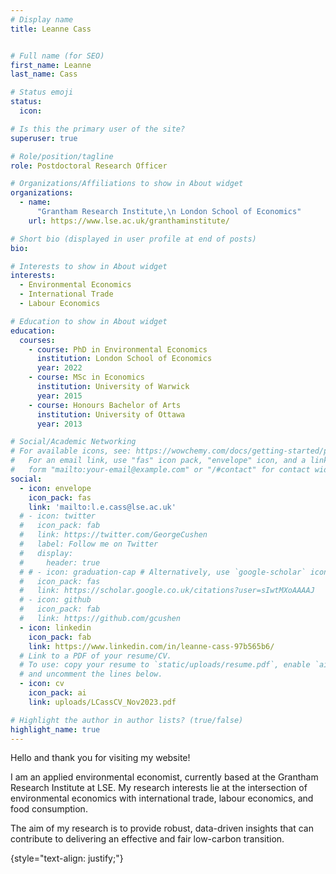 ```yaml
---
# Display name
title: Leanne Cass


# Full name (for SEO)
first_name: Leanne
last_name: Cass

# Status emoji
status:
  icon:

# Is this the primary user of the site?
superuser: true

# Role/position/tagline
role: Postdoctoral Research Officer

# Organizations/Affiliations to show in About widget
organizations:
  - name:
      "Grantham Research Institute,\n London School of Economics"
    url: https://www.lse.ac.uk/granthaminstitute/

# Short bio (displayed in user profile at end of posts)
bio: 

# Interests to show in About widget
interests:
  - Environmental Economics
  - International Trade
  - Labour Economics

# Education to show in About widget
education:
  courses:
    - course: PhD in Environmental Economics
      institution: London School of Economics
      year: 2022
    - course: MSc in Economics
      institution: University of Warwick
      year: 2015
    - course: Honours Bachelor of Arts
      institution: University of Ottawa
      year: 2013

# Social/Academic Networking
# For available icons, see: https://wowchemy.com/docs/getting-started/page-builder/#icons
#   For an email link, use "fas" icon pack, "envelope" icon, and a link in the
#   form "mailto:your-email@example.com" or "/#contact" for contact widget.
social:
  - icon: envelope
    icon_pack: fas
    link: 'mailto:l.e.cass@lse.ac.uk'
  # - icon: twitter
  #   icon_pack: fab
  #   link: https://twitter.com/GeorgeCushen
  #   label: Follow me on Twitter
  #   display:
  #     header: true
  # # - icon: graduation-cap # Alternatively, use `google-scholar` icon from `ai` icon pack
  #   icon_pack: fas
  #   link: https://scholar.google.co.uk/citations?user=sIwtMXoAAAAJ
  # - icon: github
  #   icon_pack: fab
  #   link: https://github.com/gcushen
  - icon: linkedin
    icon_pack: fab
    link: https://www.linkedin.com/in/leanne-cass-97b565b6/
  # Link to a PDF of your resume/CV.
  # To use: copy your resume to `static/uploads/resume.pdf`, enable `ai` icons in `params.yaml`,
  # and uncomment the lines below.
  - icon: cv
    icon_pack: ai
    link: uploads/LCassCV_Nov2023.pdf

# Highlight the author in author lists? (true/false)
highlight_name: true
---
```


Hello and thank you for visiting my website!

I am an applied environmental economist, currently based at the Grantham Research Institute at LSE. My research interests lie at the intersection of environmental economics with international trade, labour economics, and food consumption.

The aim of my research is to provide robust, data-driven insights that can contribute to delivering an effective and fair low-carbon transition. 

{style="text-align: justify;"}
